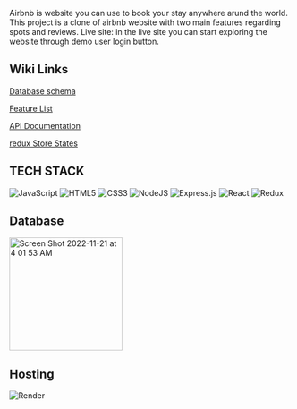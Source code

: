 Airbnb is website you can use to book your stay anywhere arund the world. This project is a clone of airbnb website with two main features regarding spots and reviews.
Live site:
in the live site you can start exploring the website through demo user login button.


## Wiki Links
[Database schema](https://github.com/YElnadi/airBnB_ProjectClone/wiki#database-schema)<p>
[Feature List](https://github.com/YElnadi/airBnB_ProjectClone/wiki/Feature-List)<p>
[API Documentation](https://github.com/YElnadi/airBnB_ProjectClone/wiki/API-Documentation)<p>
[redux Store States](https://github.com/YElnadi/airBnB_ProjectClone/wiki/Redux-Store-State)<p>


## TECH STACK
![JavaScript](https://img.shields.io/badge/javascript-%23323330.svg?style=for-the-badge&logo=javascript&logoColor=%23F7DF1E) ![HTML5](https://img.shields.io/badge/html5-%23E34F26.svg?style=for-the-badge&logo=html5&logoColor=white) ![CSS3](https://img.shields.io/badge/css3-%231572B6.svg?style=for-the-badge&logo=css3&logoColor=white) ![NodeJS](https://img.shields.io/badge/node.js-6DA55F?style=for-the-badge&logo=node.js&logoColor=white) ![Express.js](https://img.shields.io/badge/express.js-%23404d59.svg?style=for-the-badge&logo=express&logoColor=%2361DAFB) ![React](https://img.shields.io/badge/react-%2320232a.svg?style=for-the-badge&logo=react&logoColor=%2361DAFB) ![Redux](https://img.shields.io/badge/redux-%23593d88.svg?style=for-the-badge&logo=redux&logoColor=white)<p>

## Database
<img width="202" alt="Screen Shot 2022-11-21 at 4 01 53 AM" src="https://user-images.githubusercontent.com/103335728/203048478-b98058d9-709a-44cd-93f2-e82ab906c311.png">


## Hosting
![Render](https://ml.globenewswire.com/Resource/Download/19618237-eb42-4ed2-b7a1-1f56419d1279?size=2)



